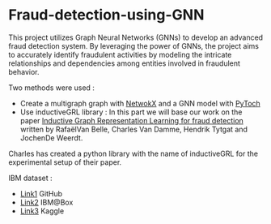 # Fraud-detection-using-GNN
This project utilizes Graph Neural Networks (GNNs) to develop an advanced fraud detection system. By leveraging the power of GNNs, the project aims to accurately identify fraudulent activities by modeling the intricate relationships and dependencies among entities involved in fraudulent behavior.

Two methods were used : 

* Create a multigraph graph with [NetwokX](https://networkx.org/) and a GNN model with [PyToch](https://pytorch.org/)
* Use inductiveGRL library : In this part we will base our work on the paper [Inductive Graph Representation Learning for fraud detection](https://www.sciencedirect.com/science/article/abs/pii/S0957417421017449) written by RafaëlVan Belle, Charles Van Damme, Hendrik Tytgat and JochenDe Weerdt.

Charles has created a python library with the name of inductiveGRL for the experimental setup of their paper.
  
IBM dataset : 

* [Link1](https://github.com/IBM/TabFormer) GitHub
* [Link2](https://ibm.ent.box.com/v/tabformer-data) IBM@Box
*  [Link3](https://www.kaggle.com/datasets/ealtman2019/credit-card-transactions) Kaggle
